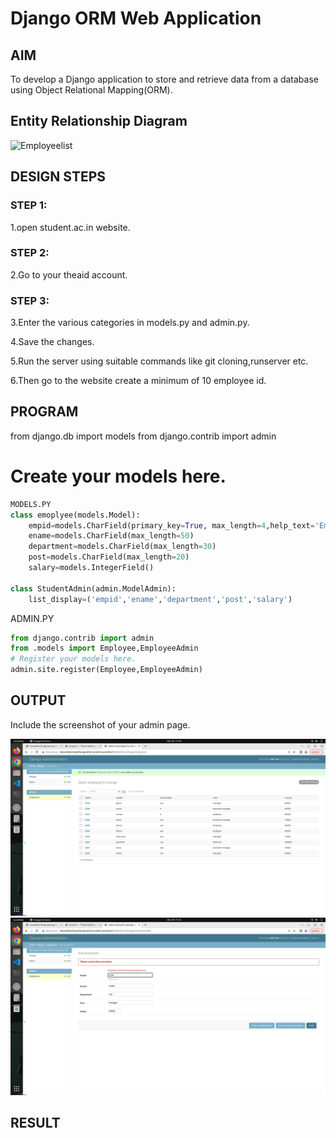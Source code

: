 # Django ORM Web Application

## AIM
To develop a Django application to store and retrieve data from a database using Object Relational Mapping(ORM).

## Entity Relationship Diagram

![Employeelist](./image/employerslist.png)

## DESIGN STEPS

### STEP 1:
1.open student.ac.in website.
### STEP 2:
2.Go to your theaid account.

### STEP 3:

3.Enter the various categories in models.py and admin.py.

4.Save the changes.

5.Run the server using suitable commands like git cloning,runserver etc.

6.Then go to the website create a minimum of 10 employee id.

## PROGRAM

from django.db import models
from django.contrib import admin
# Create your models here.
```python
MODELS.PY
class emoplyee(models.Model):
    empid=models.CharField(primary_key=True, max_length=4,help_text='Employee ID')
    ename=models.CharField(max_length=50)
    department=models.CharField(max_length=30)
    post=models.CharField(max_length=20)
    salary=models.IntegerField()   

class StudentAdmin(admin.ModelAdmin):
    list_display=('empid','ename','department','post','salary')
```
ADMIN.PY
```python
from django.contrib import admin
from .models import Employee,EmployeeAdmin  
# Register your models here.
admin.site.register(Employee,EmployeeAdmin)

```
## OUTPUT

Include the screenshot of your admin page.

![Employeelist](./image/createdemployeeid.png)
![Incorrectlist](./image/showingincorrectemployeeid.png)

## RESULT
